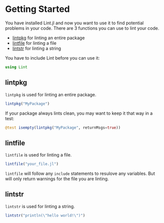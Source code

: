 # Getting Started

You have installed Lint.jl and now you want to use it to find potential problems in your code. There are 3 functions you can use to lint your code.

* [lintpkg](#lintpkg) for linting an entire package
* [lintfile](#lintfile) for linting a file
* [lintstr](#lintstr) for linting a string

You have to include Lint before you can use it:
```julia
using Lint
```


## lintpkg

`lintpkg` is used for linting an entire package.
```julia
lintpkg("MyPackage")
```

If your package always lints clean, you may want to keep it that way in a test:
```julia
@test isempty(lintpkg("MyPackage", returnMsgs=true))
```


## lintfile

`lintfile` is used for linting a file.
```julia
lintfile("your_file.jl")
```

`lintfile` will follow any `include` statements to resulove any variables. But will only return warnings for the file you are linting.


## lintstr

`lintstr` is used for linting a string.
```julia
lintstr("println(\"hello world!\")")
```
